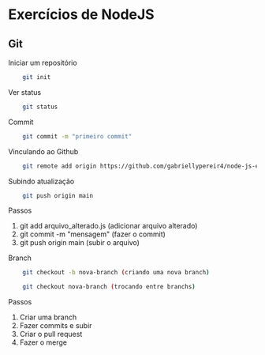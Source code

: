 # Exercícios de NodeJS
## Git

Iniciar um repositório

```bash
    git init
```

Ver status

```bash
    git status
```

Commit

```bash
    git commit -m "primeiro commit"
```

Vinculando ao Github

```bash
    git remote add origin https://github.com/gabriellypereir4/node-js-exercicios.git
```

Subindo atualização

```bash
    git push origin main
```

Passos
1. git add arquivo_alterado.js (adicionar arquivo alterado)
2. git commit -m "mensagem" (fazer o commit)
3. git push origin main (subir o arquivo)

Branch

```bash
    git checkout -b nova-branch (criando uma nova branch)
```

```bash
    git checkout nova-branch (trocando entre branchs)
```

Passos
1. Criar uma branch
2. Fazer commits e subir
3. Criar o pull request
4. Fazer o merge